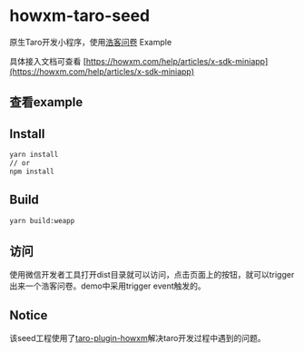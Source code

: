 # howxm-taro-seed
原生Taro开发小程序，使用[浩客问卷](https://howxm.com/) Example

具体接入文档可查看 [https://howxm.com/help/articles/x-sdk-miniapp](https://howxm.com/help/articles/x-sdk-miniapp)

## 查看example

## Install 
```bash
yarn install
// or
npm install
```

## Build
```bash
yarn build:weapp
```

## 访问
使用微信开发者工具打开dist目录就可以访问，点击页面上的按钮，就可以trigger出来一个浩客问卷。demo中采用trigger event触发的。

## Notice
该seed工程使用了[taro-plugin-howxm](https://www.npmjs.com/package/taro-plugin-howxm)解决taro开发过程中遇到的问题。



